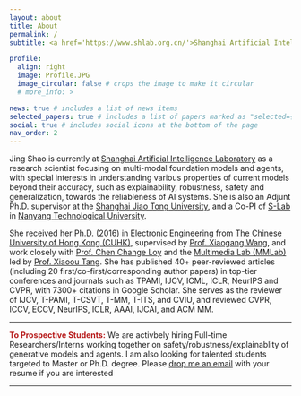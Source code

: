 ```yaml
---
layout: about
title: About
permalink: /
subtitle: <a href='https://www.shlab.org.cn/'>Shanghai Artificial Intelligence Laboratory</a>

profile:
  align: right
  image: Profile.JPG
  image_circular: false # crops the image to make it circular
  # more_info: >

news: true # includes a list of news items
selected_papers: true # includes a list of papers marked as "selected={true}"
social: true # includes social icons at the bottom of the page
nav_order: 2
---
```


Jing Shao is currently at [Shanghai Artificial Intelligence Laboratory](https://www.shlab.org.cn/) as a research scientist focusing on multi-modal foundation models and agents, with special interests in understanding various properties of current models beyond their accuracy, such as explainability, robustness, safety and generalization, towards the reliableness of AI systems. She is also an Adjunt Ph.D. supervisor at the [Shanghai Jiao Tong University](https://www.sjtu.edu.cn/), and a Co-PI of [S-Lab](https://www.ntu.edu.sg/s-lab) in [Nanyang Technological University](https://www.ntu.edu.sg/).

She received her Ph.D. (2016) in Electronic Engineering from [The Chinese University of Hong Kong (CUHK)](http://www.cuhk.edu.hk/english/index.html), supervised by [Prof. Xiaogang Wang](http://www.ee.cuhk.edu.hk/~xgwang/), and work closely with [Prof. Chen Change Loy](https://www.mmlab-ntu.com/person/ccloy/index.html) and the [Multimedia Lab (MMLab)](http://mmlab.ie.cuhk.edu.hk/) led by [Prof. Xiaoou Tang](https://www.ie.cuhk.edu.hk/people/xotang.shtml). She has published 40+ peer-reviewed articles (including 20 first/co-first/corresponding author papers) in top-tier conferences and journals such as TPAMI, IJCV, ICML, ICLR, NeurIPS and CVPR, with 7300+ citations in Google Scholar. She serves as the reviewer of IJCV, T-PAMI, T-CSVT, T-MM, T-ITS, and CVIU, and reviewed CVPR, ICCV, ECCV, NeurIPS, ICLR, AAAI, IJCAI, and ACM MM.

---

<i class="fa-solid fa-thumbtack" style="color:#b71c1c"></i><b style="color:#b71c1c"> To Prospective Students:</b> We are activbely hiring Full-time Researchers/Interns working together on safety/robustness/explainablity of generative models and agents. I am also looking for talented students targeted to Master or Ph.D. degree. Please [drop me an email](mailto:shaojing@pjlab.org.cn) with your resume if you are interested

---

<!-- <i class="fa-solid fa-search"></i> **Jing Shao** refers to **邵婧** [(How to pronounce it?)](https://translate.google.com/?hl=en%26tab=TT#zh-CN/zh-CN/%E7%9B%9B%E5%BE%8B) in Chinese characters, while **律** may also be rendered as **Lü**, **Lv** or **Lyu** in English in different circumstances. -->
